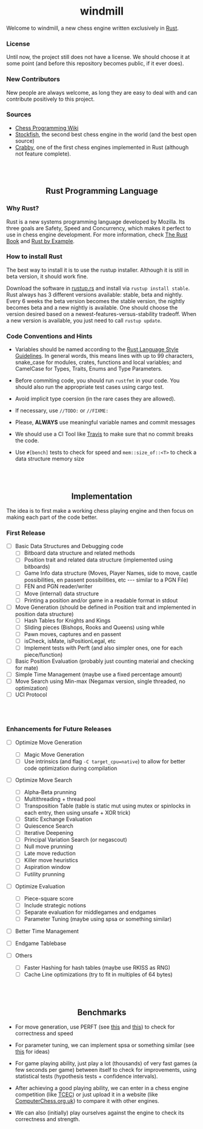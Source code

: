 # <center>windmill</center>


Welcome to windmill, a new chess engine written exclusively in [Rust](https://www.rust-lang.org).
<br>

### License


Until now, the project still does not have a license. We should choose it at some point (and before this repository becomes public, if it ever does).
<br>

### New Contributors


New people are always welcome, as long they are easy to deal with and can contribute positively to this project.
<br>

### Sources

* [Chess Programming Wiki](https://chessprogramming.wikispaces.com)
* [Stockfish](https://github.com/mcostalba/Stockfish), the second best chess engine in the world (and the best open source)
* [Crabby](https://github.com/Johnson-A/Crabby), one of the first chess engines implemented in Rust (although not feature complete).
<br>
<br>

## <center>Rust Programming Language</center>


### Why Rust?


Rust is a new systems programming language developed by Mozilla. Its three goals are Safety, Speed and Concurrency, which makes it perfect to use in chess engine development. For more information, check [The Rust Book](https://doc.rust-lang.org/book) and [Rust by Example](http://rustbyexample.org).
<br>

### How to install Rust

The best way to install it is to use the rustup installer. Although it is still in beta version, it should work fine.

Download the software in [rustup.rs](https://www.rustup.rs) and install via `rustup install stable`. Rust always has 3 different versions available: stable, beta and nightly. Every 6 weeks the beta version becomes the stable version, the nightly becomes beta and a new nightly is available. One should choose the version desired based on a newest-features-versus-stability tradeoff. When a new version is available, you just need to call `rustup update`.
<br>

### Code Conventions and Hints

* Variables should be named according to the [Rust Language Style Guidelines](https://doc.rust-lang.org/style). In general words, this means lines with up to 99 characters, snake_case for modules, crates, functions and local variables; and CamelCase for Types, Traits, Enums and Type Parameters.

* Before commiting code, you should run `rustfmt` in your code. You should also run the appropriate test cases using cargo test.

* Avoid implicit type coersion (in the rare cases they are allowed).

* If necessary, use `//TODO:` or `//FIXME:`

* Please, **ALWAYS** use meaningful variable names and commit messages

* We should use a CI Tool like [Travis](https://travis-ci.org) to make sure that no commit breaks the code. 

* Use `#[bench]` tests to check for speed and `mem::size_of::<T>` to check a data structure memory size
<br>
<br>

## <center>Implementation</center>


The idea is to first make a working chess playing engine and then focus on making each part of the code better.
<br>

### First Release

- [ ] Basic Data Structures and Debugging code
  - [ ] Bitboard data structure and related methods
  - [ ] Position trait and related data structure (implemented using bitboards)
  - [ ] Game Info data structure (Moves, Player Names, side to move, castle possibilities, en passent possibilities, etc --- similar to a PGN File)
  - [ ] FEN and PGN reader/writer
  - [ ] Move (internal) data structure
  - [ ] Printing a position and/or game in a readable format in stdout
- [ ] Move Generation (should be defined in Position trait and implemented in position data structure)
  - [ ] Hash Tables for Knights and Kings
  - [ ] Sliding pieces (Bishops, Rooks and Queens) using while
  - [ ] Pawn moves, captures and en passent
  - [ ] isCheck, isMate, isPositionLegal, etc
  - [ ] Implement tests with Perft (and also simpler ones, one for each piece/function)
- [ ] Basic Position Evaluation (probably just counting material and checking for mate)
- [ ] Simple Time Management (maybe use a fixed percentage amount)
- [ ] Move Search using Min-max (Negamax version, single threaded, no optimization)
- [ ] UCI Protocol
<br>
<br>

### Enhancements for Future Releases

- [ ] Optimize Move Generation
  - [ ] Magic Move Generation
  - [ ] Use intrinsics (and flag `-C target_cpu=native`) to allow for better code optimization during compilation

- [ ] Optimize Move Search
  - [ ] Alpha-Beta prunning
  - [ ] Multithreading + thread pool
  - [ ] Transposition Table (table is static mut using mutex or spinlocks in each entry, then using unsafe + XOR trick)
  - [ ] Static Exchange Evaluation
  - [ ] Quiescence Search
  - [ ] Iterative Deepening
  - [ ] Principal Variation Search (or negascout)
  - [ ] Null move prunning
  - [ ] Late move reduction
  - [ ] Killer move heuristics
  - [ ] Aspiration window
  - [ ] Futility prunning

- [ ] Optimize Evaluation
  - [ ] Piece-square score
  - [ ] Include strategic notions
  - [ ] Separate evaluation for middlegames and endgames
  - [ ] Parameter Tuning (maybe using spsa or something similar)

- [ ] Better Time Management

- [ ] Endgame Tablebase

- [ ] Others
  - [ ] Faster Hashing for hash tables (maybe use RKISS as RNG)
  - [ ] Cache Line optimizations (try to fit in multiples of 64 bytes)
<br>
<br>

## <center>Benchmarks</center>

* For move generation, use PERFT (see [this](https://chessprogramming.wikispaces.com/Perft) and [this](https://chessprogramming.wikispaces.com/Perft+Results)) to check for correctness and speed

* For parameter tuning, we can implement spsa or something similar (see [this](https://chessprogramming.wikispaces.com/Stockfish's+Tuning+Method) for ideas)

* For game playing ability, just play a lot (thousands) of very fast games (a few seconds per game) between itself to check for improvements, using statistical tests (hypothesis tests + confidence intervals).

* After achieving a good playing ability, we can enter in a chess engine competition (like [TCEC](http://tcec.chessdom.com)) or just upload it in a website (like [ComputerChess.org.uk](http://computerchess.org.uk)) to compare it with other engines.

* We can also (initially) play ourselves against the engine to check its correctness and strength.
